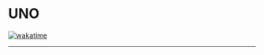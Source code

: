 # UNO

[![wakatime](https://wakatime.com/badge/user/f782b856-11e9-4e70-82f1-8abe237f786b/project/1694f2ed-255d-48d1-9737-12f90cbdb46c.svg)](https://wakatime.com/badge/user/f782b856-11e9-4e70-82f1-8abe237f786b/project/1694f2ed-255d-48d1-9737-12f90cbdb46c)

------------
